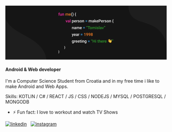 ![Banner](https://github.com/tgodek/tgodek/blob/main/MyBanner.png)
#### Android & Web developer

I'm a Computer Science Student from Croatia and in my free time i like to make Android and Web Apps.

Skills: KOTLIN / C# / REACT / JS / CSS / NODEJS / MYSQL / POSTGRESQL / MONGODB

- ⚡ Fun fact: I love to workout and watch TV Shows 


[<img src='https://cdn3.iconfinder.com/data/icons/free-social-icons/67/linkedin_circle_color-512.png' alt='linkedin' height='40'>](https://www.linkedin.com/in/tomislav-godek-a37792206/) &nbsp; [<img src='https://cdn1.iconfinder.com/data/icons/social-circle-3/32/instagram_circle-256.png' alt='instagram' height='40'>](https://www.instagram.com/tomislav.godek/)  

